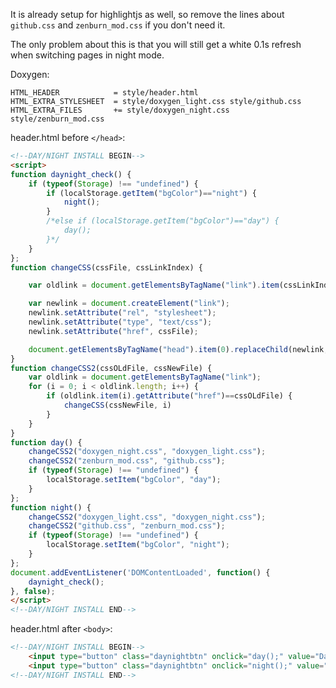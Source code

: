 It is already setup for highlightjs as well, so remove the lines about `github.css` and `zenburn_mod.css` if you don't need it.

The only problem about this is that you will still get a white 0.1s refresh when switching pages in night mode.

Doxygen:

```
HTML_HEADER            = style/header.html
HTML_EXTRA_STYLESHEET  = style/doxygen_light.css style/github.css
HTML_EXTRA_FILES       += style/doxygen_night.css style/zenburn_mod.css
```

header.html before `</head>`:

```html
<!--DAY/NIGHT INSTALL BEGIN-->
<script>
function daynight_check() {
	if (typeof(Storage) !== "undefined") {
		if (localStorage.getItem("bgColor")=="night") {
			night();
		}
		/*else if (localStorage.getItem("bgColor")=="day") {
			day();
		}*/
	}
};
function changeCSS(cssFile, cssLinkIndex) {

	var oldlink = document.getElementsByTagName("link").item(cssLinkIndex);

	var newlink = document.createElement("link");
	newlink.setAttribute("rel", "stylesheet");
	newlink.setAttribute("type", "text/css");
	newlink.setAttribute("href", cssFile);

	document.getElementsByTagName("head").item(0).replaceChild(newlink, oldlink);
}
function changeCSS2(cssOLdFile, cssNewFile) {
	var oldlink = document.getElementsByTagName("link");
	for (i = 0; i < oldlink.length; i++) {
		if (oldlink.item(i).getAttribute("href")==cssOLdFile) {
			changeCSS(cssNewFile, i)
		}
	}
}
function day() {
	changeCSS2("doxygen_night.css", "doxygen_light.css");
	changeCSS2("zenburn_mod.css", "github.css");
	if (typeof(Storage) !== "undefined") {
		localStorage.setItem("bgColor", "day");
	}
};
function night() {
	changeCSS2("doxygen_light.css", "doxygen_night.css");
	changeCSS2("github.css", "zenburn_mod.css");
	if (typeof(Storage) !== "undefined") {
		localStorage.setItem("bgColor", "night");
	}
};
document.addEventListener('DOMContentLoaded', function() {
	daynight_check();
}, false);
</script>
<!--DAY/NIGHT INSTALL END-->
```

header.html after `<body>`:

```html
<!--DAY/NIGHT INSTALL BEGIN-->
	<input type="button" class="daynightbtn" onclick="day();" value="Day" />
	<input type="button" class="daynightbtn" onclick="night();" value="Night" />
<!--DAY/NIGHT INSTALL END-->
```

